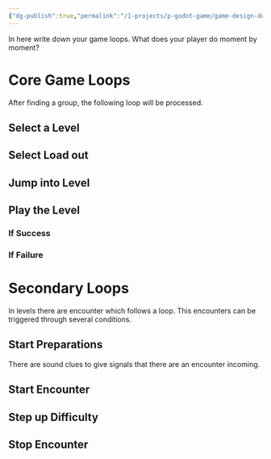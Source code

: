 ```yaml
---
{"dg-publish":true,"permalink":"/1-projects/p-godot-game/game-design-document/core/game-loop/","created":"2024-04-14T18:05:08.047+02:00","updated":"2024-04-15T08:30:10.053+02:00"}
---
```



In here write down your game loops. What does your player do moment by moment?  

# Core Game Loops

After finding a group, the following loop will be processed.  

## Select a Level

## Select Load out

## Jump into Level

## Play the Level

### If Success

### If Failure

# Secondary Loops

In levels there are encounter which follows a loop. This encounters can be triggered through several conditions.  

## Start Preparations

There are sound clues to give signals that there are an encounter incoming.  

## Start Encounter

## Step up Difficulty

## Stop Encounter
